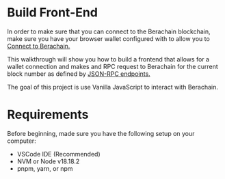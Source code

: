 # Build Front-End  

In order to make sure that you can connect to the Berachain blockchain, make sure you have your browser wallet configured with to allow you to [Connect to Berachain.](https://docs.berachain.com/developers)

This walkthrough will show you how to build a frontend that allows for a wallet connection and makes and RPC request to Berachain for the current block number as defined by [JSON-RPC endpoints.](https://geth.ethereum.org/docs/interacting-with-geth/rpc)

The goal of this project is use Vanilla JavaScript to interact with Berachain.

# Requirements  

Before beginning, made sure you have the following setup on your computer:

- VSCode IDE (Recommended)
- NVM or Node v18.18.2
- pnpm, yarn, or npm